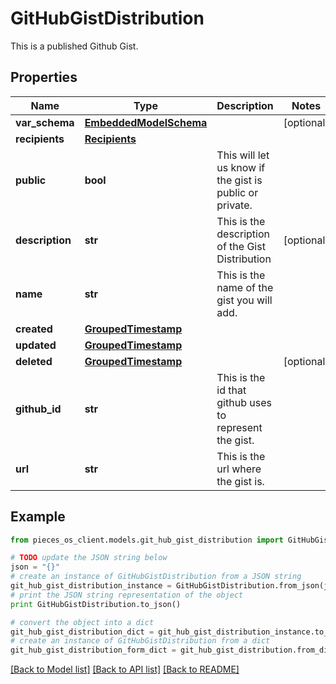 # GitHubGistDistribution

This is a published Github Gist.

## Properties

Name | Type | Description | Notes
------------ | ------------- | ------------- | -------------
**var_schema** | [**EmbeddedModelSchema**](EmbeddedModelSchema) |  | [optional] 
**recipients** | [**Recipients**](Recipients) |  | 
**public** | **bool** | This will let us know if the gist is public or private. | 
**description** | **str** | This is the description of the Gist Distribution | [optional] 
**name** | **str** | This is the name of the gist you will add. | 
**created** | [**GroupedTimestamp**](GroupedTimestamp) |  | 
**updated** | [**GroupedTimestamp**](GroupedTimestamp) |  | 
**deleted** | [**GroupedTimestamp**](GroupedTimestamp) |  | [optional] 
**github_id** | **str** | This is the id that github uses to represent the gist. | 
**url** | **str** | This is the url where the gist is. | 

## Example

```python
from pieces_os_client.models.git_hub_gist_distribution import GitHubGistDistribution

# TODO update the JSON string below
json = "{}"
# create an instance of GitHubGistDistribution from a JSON string
git_hub_gist_distribution_instance = GitHubGistDistribution.from_json(json)
# print the JSON string representation of the object
print GitHubGistDistribution.to_json()

# convert the object into a dict
git_hub_gist_distribution_dict = git_hub_gist_distribution_instance.to_dict()
# create an instance of GitHubGistDistribution from a dict
git_hub_gist_distribution_form_dict = git_hub_gist_distribution.from_dict(git_hub_gist_distribution_dict)
```
[[Back to Model list]](../README#documentation-for-models) [[Back to API list]](../README#documentation-for-api-endpoints) [[Back to README]](../README)


